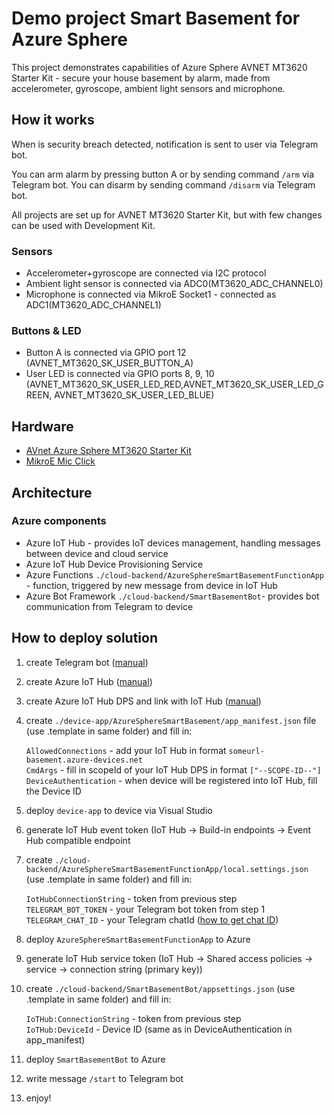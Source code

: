 ﻿# Demo project Smart Basement for Azure Sphere

This project demonstrates capabilities of Azure Sphere AVNET MT3620 Starter Kit - secure your house basement by alarm, made from accelerometer, gyroscope, ambient light sensors and microphone.

## How it works
When is security breach detected, notification is sent to user via Telegram bot.

You can arm alarm by pressing button A or by sending command `/arm` via Telegram bot.
You can disarm by sending command `/disarm` via Telegram bot.

All projects are set up for AVNET MT3620 Starter Kit, but with few changes can be used with Development Kit.

### Sensors
- Accelerometer+gyroscope are connected via I2C protocol
- Ambient light sensor is connected via ADC0(MT3620_ADC_CHANNEL0)
- Microphone is connected via MikroE Socket1 - connected as ADC1(MT3620_ADC_CHANNEL1)

### Buttons & LED
- Button A is connected via GPIO port 12 (AVNET_MT3620_SK_USER_BUTTON_A)
- User LED is connected via GPIO ports 8, 9, 10 (AVNET_MT3620_SK_USER_LED_RED,AVNET_MT3620_SK_USER_LED_GREEN,  AVNET_MT3620_SK_USER_LED_BLUE)

## Hardware

- [AVnet Azure Sphere MT3620 Starter Kit](https://www.avnet.com/shop/us/products/avid-technologies/aes-ms-mt3620-sk-g-3074457345636825680/)
- [MikroE Mic Click](https://mikroe.com/mic-click)

## Architecture

### Azure components
- Azure IoT Hub - provides IoT devices management, handling messages between device and cloud service
- Azure IoT Hub Device Provisioning Service
- Azure Functions `./cloud-backend/AzureSphereSmartBasementFunctionApp` - function, triggered by new message from device in IoT Hub
- Azure Bot Framework `./cloud-backend/SmartBasementBot`- provides bot communication from Telegram to device

## How to deploy solution

1. create Telegram bot ([manual](https://docs.microsoft.com/en-us/azure/bot-service/bot-service-channel-connect-telegram?view=azure-bot-service-4.0))
1. create Azure IoT Hub ([manual](https://docs.microsoft.com/cs-cz/azure/iot-dps/quick-setup-auto-provision))
1. create Azure IoT Hub DPS and link with IoT Hub ([manual](https://docs.microsoft.com/cs-cz/azure-sphere/app-development/setup-iot-hub))
1. create `./device-app/AzureSphereSmartBasement/app_manifest.json` file (use .template in same folder) and fill in:

    `AllowedConnections` - add your IoT Hub in format `someurl-basement.azure-devices.net`<br>
    `CmdArgs` - fill in scopeId of your IoT Hub DPS in format `["--SCOPE-ID--"]`<br>
    `DeviceAuthentication` - when device will be registered into IoT Hub, fill the Device ID
1. deploy `device-app` to device via Visual Studio
1. generate IoT Hub event token (IoT Hub -> Build-in endpoints -> Event Hub compatible endpoint
1. create `./cloud-backend/AzureSphereSmartBasementFunctionApp/local.settings.json` (use .template in same folder) and fill in:

    `IotHubConnectionString` - token from previous step<br>
    `TELEGRAM_BOT_TOKEN` - your Telegram bot token from step 1<br>
    `TELEGRAM_CHAT_ID` - your Telegram chatId ([how to get chat ID](https://answers.splunk.com/answers/590658/telegram-alert-action-where-do-you-get-a-chat-id.html))
1. deploy `AzureSphereSmartBasementFunctionApp` to Azure

1. generate IoT Hub service token (IoT Hub -> Shared access policies -> service -> connection string (primary key))
1. create `./cloud-backend/SmartBasementBot/appsettings.json` (use .template in same folder) and fill in:

    `IoTHub:ConnectionString` - token from previous step<br>
    `IoTHub:DeviceId` - Device ID (same as in DeviceAuthentication in app_manifest)<br>
1. deploy `SmartBasementBot` to Azure
1. write message `/start` to Telegram bot
1. enjoy!
